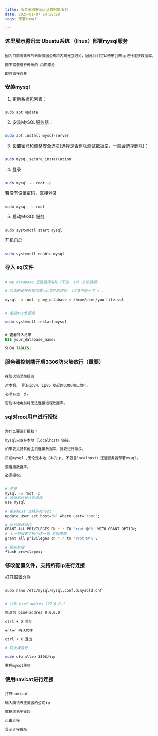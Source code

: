 ```yaml
---
title: 服务器部署mysql数据库服务
date: 2025-01-07 14:29:28
tags: 部署musql

---
```


### 这里展示腾讯云 Ubuntu系统 （linux）部署mysql服务

```tex

因为目前腾讯云的云服务器公网和内网是互通的，因此我们可以使用公网ip进行连接数据库，

而不需要进行传统的 内网穿透

即可直接连接

```

### 安装mysql

1. 更新系统包列表：

```bash

sudo apt update

```

2. 安装MySQL服务器：

```bash

sudo apt install mysql-server

```

3. 设置密码和调整安全选项(选择是否删除测试数据库，一般会选择删除)：

```bash

sudo mysql_secure_installation

```

4. 登录

```bash

sudo mysql -u root -p

```

若没有设置密码，直接登录

```bash

sudo mysql -u root 

```

5. 启动MySQL服务

```bash

sudo systemctl start mysql

```

开机自启

```bash

sudo systemctl enable mysql

```

### 导入 sql文件

```bash

# my_database 是数据库名称（不加 .sql 文件后缀）

# 后面的是服务器存放sql文件的路径 （注意不能少了 < ）

mysql -u root -p my_database < /home/user/yourfile.sql

```

```bash

# 重启mysql服务

sudo systemctl restart mysql

```

```sql

# 查看导入结果
USE your_database_name;

SHOW TABLES;
```

### 服务器控制端开启3306防火墙放行（重要）

```tex

在防火墙添加规则

对本机、 所有ipv4、ipv6 发起的3306端口放行。

必须有这一步，

否则本地电脑将无法连接远程数据库。

```

### sql对root用户进行授权

```tex

为什么要进行授权？

mysql只支持本地（localhost）链接，

如果要支持其他主机连接数据库，就要进行授权。

目前mysql ,无论是本地（本机ip, 不包含localhost）还是服务器部署mysql，

要连接数据库，

必须授权。

```

```bash

# 登录
mysql -u root -p 
# 选择系统默认数据库
use mysql;

# 更新host 支持所有host
update user set host='%' where user='root';

# 进行最终授权
GRANT ALL PRIVILEGES ON *.* TO 'root'@'%' WITH GRANT OPTION;
# 上一句报错了执行这一句 原因未知
grant all privileges on *.* to 'root'@'%';

# 刷新权限
flush privileges;

```

### 修改配置文件，支持所有ip进行连接

打开配置文件

```bash

sudo nano /etc/mysql/mysql.conf.d/mysqld.cnf

```

```bash

# 找到 bind-addres 127.0.0.1

修改为 bind-addres 0.0.0.0

ctrl + O 保存

enter 确认文件

ctrl + X 退出

# 防火墙放行

sudo ufw allow 3306/tcp

重启mysql服务

```

### 使用navicat进行连接

```bash

打开navicat

输入腾讯云服务器的公网ip

数据库名字密码

点击连接

显示连接成功

```

